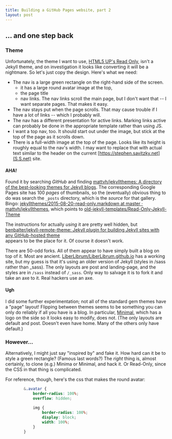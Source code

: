 ```yaml
---
title: Building a GitHub Pages website, part 2
layout: post
---
```

## ... and one step back

### Theme

Unfortunately, the theme I want to use, [HTML5 UP's Read
Only](https://html5up.net/read-only), isn't a Jekyll theme, and on
investigation it looks like converting it will be a nightmare.  So let's just
copy the design.  Here's what we need:

  * The nav is a large green rectangle on the right-hand side of the screen.
    * it has a large round avatar image at the top, 
	* the page title
	* nav links.  The nav links scroll the main page, but I don't want that --
	  I want separate pages.  That makes it easy.
  * The nav stays put when the page scrolls.  That may cause trouble if I have
	a lot of links -- which I probably will.
  * The nav has a different presentation for active links.  Marking links
	active can probably be done in the appropriate template rather than using
	JS. 
  * I want a top nav, too.  It should start out under the image, but stick at
	the top of the page as it scrolls down.
  * There is a full-width image at the top of the page.  Looks like its height
	is roughly equal to the nav's width.  I may want to replace that with
	actual text similar to the header on the current
	[https://stephen.savitzky.net](S.S.net) site.
	
#### AHA!

Found it by searching _GitHub_ and finding [mattvh/jekyllthemes: A directory
of the best-looking themes for Jekyll
blogs](https://github.com/mattvh/jekyllthemes).  The corresponding Google
Pages site has 100 _pages_ of thumbnails, so the (eventually) obvious thing to
do was search the `_posts` directory, which is the _source_ for that gallery.
Bingo: [jekyllthemes/2015-08-20-read-only.markdown at master ·
mattvh/jekyllthemes](https://github.com/mattvh/jekyllthemes/blob/master/_posts/2015-08-20-read-only.markdown),
which points to
[old-jekyll-templates/Read-Only-Jekyll-Theme](https://github.com/old-jekyll-templates/Read-Only-Jekyll-Theme)
	
The instructions for actually _using_ it are pretty well hidden, but
[benbalter/jekyll-remote-theme: Jekyll plugin for building Jekyll sites with
any GitHub-hosted theme](https://github.com/benbalter/jekyll-remote-theme) 	
appears to be the place for it.  Of course it doesn't work.

There are 50-odd forks.  All of them appear to have simply built a blog on top
of it.  Most are ancient.
[LiberLibrum/LiberLibrum.github.io](https://github.com/LiberLibrum/LiberLibrum.github.io)
has a working site, but my guess is that it's using an older version of Jekyll
(styles in /sass rather than _sass).  The only layouts are post and
landing-page, and the styles are in `/sass` instead of `/_sass`.  Only way to
salvage it is to fork it and take an axe to it.  Real hackers use an axe.

#### Ugh

I did some further experimentation; not all of the standard gem themes have a
"page" layout!  Flipping between themes seems to be something you can only do
reliably if all you have is a blog.  In particular,
[Minimal](https://github.com/pages-themes/minimal), which has a logo on the
side so it looks easy to modify, does not.  (The only layouts are default and
post.  Doesn't even have home.  Many of the others only have default.)

### However...

Alternatively, I might just say "inspired by" and fake it.  How hard can it be to
style a green rectangle?  (Famous last words?)  The _right_ thing is, almost
certainly, to clone (e.g.) Minima or Minimal, and hack it.  Or Read-Only,
since the CSS in that thing is complicated.

For reference, though, here's the css that makes the round avatar:

```scss
		&.avatar {
			border-radius: 100%;
			overflow: hidden;
			
			img {
				border-radius: 100%;
				display: block;
				width: 100%;
			}
		}
```


